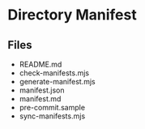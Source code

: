 # Directory Manifest

## Files

- README.md
- check-manifests.mjs
- generate-manifest.mjs
- manifest.json
- manifest.md
- pre-commit.sample
- sync-manifests.mjs

